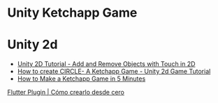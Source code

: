
# Unity Ketchapp Game
# Unity 2d
- [Unity 2D Tutorial - Add and Remove Objects with Touch in 2D](https://youtu.be/MAOMKje9P2Q)
- [How to create CIRCLE- A Ketchapp Game - Unity 2d Game Tutorial](https://youtu.be/SRPx7MeE904)
- [How to Make a Ketchapp Game in 5 Minutes](https://youtu.be/jZKr1NkUUBs)





[Flutter Plugin | Cómo crearlo desde cero](https://youtu.be/bMYz8u3AsyM)
